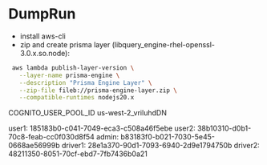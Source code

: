 # DumpRun

* install aws-cli
* zip and create prisma layer (libquery_engine-rhel-openssl-3.0.x.so.node):
 ```sh
  aws lambda publish-layer-version \
    --layer-name prisma-engine \
    --description "Prisma Engine Layer" \
    --zip-file fileb://prisma-engine-layer.zip \
    --compatible-runtimes nodejs20.x
  ```

  COGNITO_USER_POOL_ID us-west-2_vriluhdDN

  user1: 185183b0-c041-7049-eca3-c508a46f5ebe
  user2: 38b10310-d0b1-70c8-feab-cc0f030d8f54
  admin: b83183f0-b021-7030-5e45-0668ae56999b
  driver1: 28e1a370-90d1-7093-6940-2d9e1794750b
  driver2: 48211350-8051-70cf-ebd7-7fb7436b0a21
  
